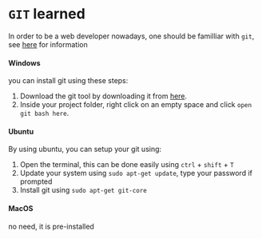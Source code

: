 # `GIT` learned

In order to be a web developer nowadays, one should be familliar with `git`, see [here](https://git-scm.com/) for information

#### Windows

you can install git using these steps:

1. Download the git tool by downloading it from [here](https://git-scm.com/download/win).
2. Inside your project folder, right click on an empty space and click `open git bash here`.

#### Ubuntu

By using ubuntu, you can setup your git using:

1. Open the terminal, this can be done easily using `ctrl` + `shift` + `T`
2. Update your system using `sudo apt-get update`, type your password if prompted
3. Install git using `sudo apt-get git-core`

#### MacOS

no need, it is pre-installed